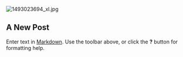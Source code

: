 ![1493023694_xl.jpg]({{site.baseurl}}/webapp/pages/docs/33/1493023694_xl.jpg)


## A New Post

Enter text in [Markdown](http://daringfireball.net/projects/markdown/). Use the toolbar above, or click the **?** button for formatting help.
